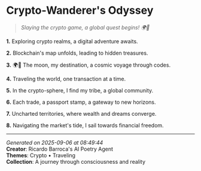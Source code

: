 # Crypto-Wanderer's Odyssey

> *Slaying the crypto game, a global quest begins! 🌍💎*

**1.** Exploring crypto realms, a digital adventure awaits.


**2.** Blockchain's map unfolds, leading to hidden treasures.


**3.** 🌍🚀 The moon, my destination, a cosmic voyage through codes.


**4.** Traveling the world, one transaction at a time.


**5.** In the crypto-sphere, I find my tribe, a global community.


**6.** Each trade, a passport stamp, a gateway to new horizons.


**7.** Uncharted territories, where wealth and dreams converge.


**8.** Navigating the market's tide, I sail towards financial freedom.



---

*Generated on 2025-09-06 at 08:49:44*  
**Creator**: Ricardo Barroca's AI Poetry Agent  
**Themes**: Crypto • Traveling  
**Collection**: A journey through consciousness and reality